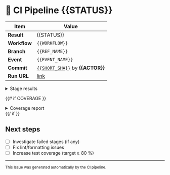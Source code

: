 # 🚦 CI Pipeline {{STATUS}}

| Item          | Value |
|---------------|-------|
| **Result**    | {{STATUS}} |
| **Workflow**  | `{{WORKFLOW}}` |
| **Branch**    | `{{REF_NAME}}` |
| **Event**     | `{{EVENT_NAME}}` |
| **Commit**    | [`{{SHORT_SHA}}`](https://github.com/{{REPO}}/commit/{{SHA}}) by **{{ACTOR}}** |
| **Run URL**   | [link]({{RUN_URL}}) |

<details>
<summary>Stage results</summary>

| Stage                | Status |
|----------------------|--------|
| Lint                 | {{LINT_STATUS}} |
| Container Build      | {{BUILD_STATUS}} |
| Integration Testing  | {{TEST_STATUS}} |
| Unit Tests           | {{UNIT_STATUS}} |
| Integration Flow     | {{INTEGRATION_STATUS}} |
| Cleanup              | {{CLEANUP_STATUS}} |

</details>

{{# if COVERAGE }}
<details>
<summary>Coverage report</summary>

Total coverage: **{{COVERAGE}} %**

</details>
{{/ if }}

## Next steps
- [ ] Investigate failed stages (if any)
- [ ] Fix lint/formatting issues
- [ ] Increase test coverage (target ≥ 80 %)

---

<sub>This Issue was generated automatically by the CI pipeline.</sub>
